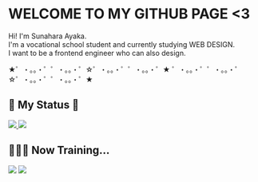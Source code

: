 # WELCOME TO MY GITHUB PAGE <3
<p>
  Hi! I'm Sunahara Ayaka.<br>
  I'm a vocational school student and currently studying WEB DESIGN.<br>
  I want to be a frontend engineer who can also design.
</p>
<p>★゜・。。・゜゜・。。・゜☆゜・。。・゜゜・。。・゜★ ゜・。。・゜゜・。。・゜☆゜・。。・゜゜・。。・゜★</p>


## 🌟 My Status  🌟
<a href="https://github.com/snhrayk/github-readme-stats">
  <img src="https://github-readme-stats.vercel.app/api?username=snhrayk&count_private=true&theme=omni" />
</a>
<a href="https://github.com/snhrayk/github-readme-stats">
  <img src="https://github-readme-stats.vercel.app/api/top-langs/?username=snhrayk&layout=compact&theme=omni" />
</a>

## 👩🏻‍💻 Now Training...
<img src="https://skillicons.dev/icons?i=html,css,scss,js,typescript,react,next,firebase" />
<img src="https://skillicons.dev/icons?i=ai,ps,figma" />



<!--
**snhrayk/snhrayk** is a ✨ _special_ ✨ repository because its `README.md` (this file) appears on your GitHub profile.

Here are some ideas to get you started:

- 🔭 I’m currently working on ...
- 🌱 I’m currently learning ...
- 👯 I’m looking to collaborate on ...
- 🤔 I’m looking for help with ...
- 💬 Ask me about ...
- 📫 How to reach me: ...
- 😄 Pronouns: ...
- ⚡ Fun fact: ...
-->
